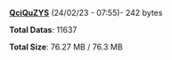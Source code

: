 [**QciQuZYS**](/data/QciQuZYS.txt) (24/02/23 - 07:55)- 242 bytes

**Total Datas**: 11637

**Total Size**: 76.27 MB / 76.3 MB